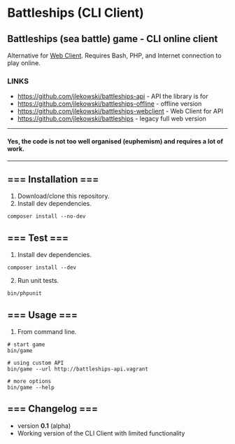 # Battleships (CLI Client)

## Battleships (sea battle) game - CLI online client
Alternative for [Web Client](https://github.com/jlekowski/battleships-webclient). Requires Bash, PHP, and Internet connection to play online.

### LINKS
* https://github.com/jlekowski/battleships-api - API the library is for
* https://github.com/jlekowski/battleships-offline - offline version
* https://github.com/jlekowski/battleships-webclient - Web Client for API
* https://github.com/jlekowski/battleships - legacy full web version

---
#### Yes, the code is not too well organised (euphemism) and requires a lot of work.
---

## === Installation ===
1. Download/clone this repository.
2. Install dev dependencies.
```
composer install --no-dev
```

## === Test ===
1. Install dev dependencies.
```
composer install --dev
```
2. Run unit tests.
```
bin/phpunit
```

## === Usage ===
1. From command line.
```
# start game
bin/game

# using custom API 
bin/game --url http://battleships-api.vagrant

# more options
bin/game --help
```

## === Changelog ===

* version **0.1** (alpha)
 * Working version of the CLI Client with limited functionality
